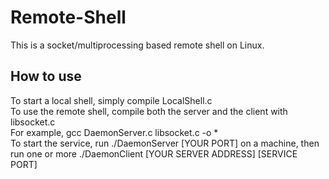 # Remote-Shell
This is a socket/multiprocessing based remote shell on Linux.

## How to use
To start a local shell, simply compile LocalShell.c   <br>
To use the remote shell, compile both the server and the client with libsocket.c <br>
For example, gcc DaemonServer.c libsocket.c -o * <br>
To start the service, run ./DaemonServer [YOUR PORT] on a machine, then run one or more ./DaemonClient [YOUR SERVER ADDRESS] [SERVICE PORT]
